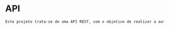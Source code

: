 # API

```bash
Este projeto trata-se de uma API REST, com o objetivo de realizar a autenticação, receber requisições.
```
